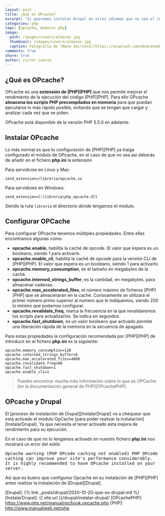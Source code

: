 ```yaml
---
layout: post
title: ¿Qué es OPcache?
excerpt: "Si queremos instalar Drupal en otros idiomas que no sea el inglés deberemos de realizar algunas modificaciones sobre el sistema de ficheros. Veamos cuales son."
categories: php
tags: [opcache, modulos php]
image:
  path: /images/covers/almacen.jpg
  thumbnail: /images/covers/almacen.jpg
  caption: Fotografía de [Nana Smirnova](https://unsplash.com/@nananadolgo)
comments: true
share: true
author: victor_cuervo
---
```


## ¿Qué es OPcache?
OPcache es una **extensión de [PHP][PHP]** que nos permite mejorar el rendimiento de la ejecución del código [PHP][PHP].
Para ello OPcache **almacena los scripts PHP precompilados en memoria** para que puedan ejecutarse lo más rápido posible, evitando que se tengan que cargar y analizar cada vez que se piden.

OPcache está disponible de la versión PHP 5.5.0 en adelante.

## Instalar OPcache
Lo más normal es que tu configuración de [PHP][PHP] ya traiga configurado el módulo de OPcache, en el caso de que no sea así deberás de añadir en el fichero **php.ini** la extensión

Para servidores en Linux y Mac:

~~~
zend_extension=/libreria/opcache.so
~~~

Para servidores en Windows:

~~~
zend_extension=C:\libreria\php_opcache.dll
~~~

Siendo la ruta `librería` el directorio dónde tengamos el módulo.

## Configurar OPCache
Para configurar OPcache tenemos múltiples propiedades. Entre ellas encontramos algunas como:

* **opcache.enable**, habilita la caché de opcode. El valor que espera es un booleano, siendo 1 para activarlo.
* **opcache.enable_cli**, habilita la caché de opcode para la versión CLI de [PHP][PHP]. El valor que espera es un booleano, siendo 1 para activarlo.
* **opcache.memory_consumption**, es el tamaño en megabytes de la caché.
* **opcache.interned_strings_buffer**, es la cantidad, en megabytes, para almacenar cadenas.
* **opcache.max_accelerated_files**, el número máximo de ficheros [PHP][PHP] que se almacenarán en la caché. Curisoamente se utilizará el primer número primo superior al número que le indiquemos, siendo 200 lo mínimo que podemos configurar.
* **opcache.revalidate_freq**, marca la frecuencia en la que revalidaremos los scripts para actualizarlos. Se indica en segundos.
* **opcache.fast_shutdown**, es un valor booleano que activado permite una liberación rápida de la memoria en la secuencia de apagado.

Para estas propiedades la configuración recomendada por [PHP][PHP] de introducir en el fichero **php.ini** es la siguiente:

~~~
opcache.memory_consumption=128
opcache.interned_strings_buffer=8
opcache.max_accelerated_files=4000
opcache.revalidate_freq=60
opcache.fast_shutdown=1
opcache.enable_cli=1
~~~

> Puedes encontrar mucha más información sobre lo que es OPCache [en la documentación general de PHP][OPcachePHP]. 

## OPcache y Drupal
El [proceso de instalación de Drupal][InstalarDrupal] va a chequear que está activado el módulo OpCache [para poder realizar la instalación][InstalarDrupal]. Ya que necesita el tener activado esta mejora de rendimiento para su ejecución.

En el caso de que no lo tengamos activado en nuestro fichero **php.ini** nos mostrará un error del estilo

<samp>
Opcache warning (PHP OPcode caching not enabled)
PHP OPcode caching can improve your site's performance considerably. It is highly recommended to have OPcache installed on your server.
</samp>

Así que es bueno que configures Opcache en su instalación de [PHP][PHP] antes realizar la instalación de [Drupal][Drupal].

[Drupal]: {% link _posts/drupal/2020-10-20-que-es-drupal.md %}
[InstalarDrupal]: {{ site.url }}/drupal/instalar-drupal/
[OPcachePHP]: https://www.php.net/manual/es/book.opcache.php
[PHP]: http://www.manualweb.net/php
